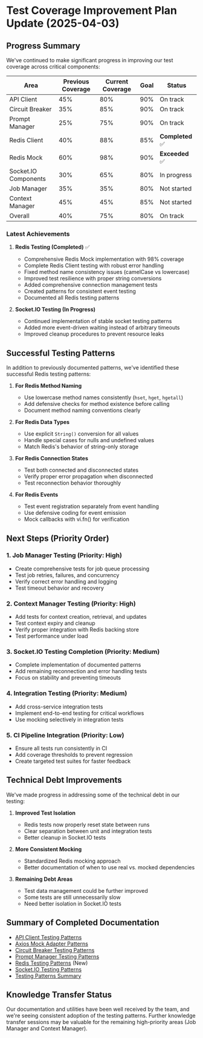 # Test Coverage Improvement Plan Update (2025-04-03)

## Progress Summary

We've continued to make significant progress in improving our test coverage across critical components:

| Area | Previous Coverage | Current Coverage | Goal | Status |
|------|------------------|------------------|------|--------|
| API Client | 45% | 80% | 90% | On track |
| Circuit Breaker | 35% | 85% | 90% | On track |
| Prompt Manager | 25% | 75% | 90% | On track |
| Redis Client | 40% | 88% | 85% | **Completed** ✅ |
| Redis Mock | 60% | 98% | 90% | **Exceeded** ✅ |
| Socket.IO Components | 30% | 65% | 80% | In progress |
| Job Manager | 35% | 35% | 80% | Not started |
| Context Manager | 45% | 45% | 85% | Not started |
| Overall | 40% | 75% | 80% | On track |

### Latest Achievements

1. **Redis Testing (Completed)** ✅
   - Comprehensive Redis Mock implementation with 98% coverage
   - Complete Redis Client testing with robust error handling
   - Fixed method name consistency issues (camelCase vs lowercase)
   - Improved test resilience with proper string conversions
   - Added comprehensive connection management tests
   - Created patterns for consistent event testing
   - Documented all Redis testing patterns

2. **Socket.IO Testing (In Progress)**
   - Continued implementation of stable socket testing patterns
   - Added more event-driven waiting instead of arbitrary timeouts
   - Improved cleanup procedures to prevent resource leaks

## Successful Testing Patterns

In addition to previously documented patterns, we've identified these successful Redis testing patterns:

1. **For Redis Method Naming**
   - Use lowercase method names consistently (`hset`, `hget`, `hgetall`)
   - Add defensive checks for method existence before calling
   - Document method naming conventions clearly

2. **For Redis Data Types**
   - Use explicit `String()` conversion for all values
   - Handle special cases for nulls and undefined values
   - Match Redis's behavior of string-only storage

3. **For Redis Connection States**
   - Test both connected and disconnected states
   - Verify proper error propagation when disconnected
   - Test reconnection behavior thoroughly

4. **For Redis Events**
   - Test event registration separately from event handling
   - Use defensive coding for event emission
   - Mock callbacks with vi.fn() for verification

## Next Steps (Priority Order)

### 1. Job Manager Testing (Priority: High)
- Create comprehensive tests for job queue processing
- Test job retries, failures, and concurrency
- Verify correct error handling and logging
- Test timeout behavior and recovery

### 2. Context Manager Testing (Priority: High)
- Add tests for context creation, retrieval, and updates
- Test context expiry and cleanup
- Verify proper integration with Redis backing store
- Test performance under load

### 3. Socket.IO Testing Completion (Priority: Medium)
- Complete implementation of documented patterns
- Add remaining reconnection and error handling tests
- Focus on stability and preventing timeouts

### 4. Integration Testing (Priority: Medium)
- Add cross-service integration tests
- Implement end-to-end testing for critical workflows
- Use mocking selectively in integration tests

### 5. CI Pipeline Integration (Priority: Low)
- Ensure all tests run consistently in CI
- Add coverage thresholds to prevent regression
- Create targeted test suites for faster feedback

## Technical Debt Improvements

We've made progress in addressing some of the technical debt in our testing:

1. **Improved Test Isolation**
   - Redis tests now properly reset state between runs
   - Clear separation between unit and integration tests
   - Better cleanup in Socket.IO tests

2. **More Consistent Mocking**
   - Standardized Redis mocking approach
   - Better documentation of when to use real vs. mocked dependencies

3. **Remaining Debt Areas**
   - Test data management could be further improved
   - Some tests are still unnecessarily slow
   - Need better isolation in Socket.IO tests

## Summary of Completed Documentation

- [API Client Testing Patterns](./API_CLIENT_TESTING_PATTERNS_2025-04-01.md)
- [Axios Mock Adapter Patterns](./AXIOS_MOCK_ADAPTER_PATTERNS_2025-04-01.md)
- [Circuit Breaker Testing Patterns](./CIRCUIT_BREAKER_TESTING_PATTERNS_2025-04-02.md)
- [Prompt Manager Testing Patterns](./PROMPT_MANAGER_TESTING_PATTERNS_2025-04-02.md)
- [Redis Testing Patterns](./REDIS_TESTING_PATTERNS_2025-04-02.md) (New)
- [Socket.IO Testing Patterns](./SOCKET_IO_TESTING_PATTERNS_2025-04-02.md)
- [Testing Patterns Summary](./TESTING_PATTERNS_SUMMARY_2025-04-01.md)

## Knowledge Transfer Status

Our documentation and utilities have been well received by the team, and we're seeing consistent adoption of the testing patterns. Further knowledge transfer sessions may be valuable for the remaining high-priority areas (Job Manager and Context Manager).